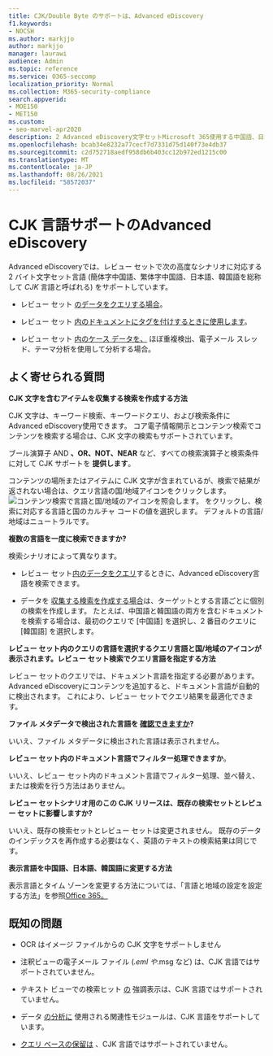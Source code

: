 ```yaml
---
title: CJK/Double Byte のサポートは、Advanced eDiscovery
f1.keywords:
- NOCSH
ms.author: markjjo
author: markjjo
manager: laurawi
audience: Admin
ms.topic: reference
ms.service: O365-seccomp
localization_priority: Normal
ms.collection: M365-security-compliance
search.appverid:
- MOE150
- MET150
ms.custom:
- seo-marvel-apr2020
description: 2 Advanced eDiscovery文字セットMicrosoft 365使用する中国語、日本語、韓国語 (CJK) 言語をサポートする方法について学習します。
ms.openlocfilehash: bcab34e8232a77cecf7d7331d75d140f73e4db37
ms.sourcegitcommit: c2d752718aedf958db6b403cc12b972ed1215c00
ms.translationtype: MT
ms.contentlocale: ja-JP
ms.lasthandoff: 08/26/2021
ms.locfileid: "58572037"
---
```

# <a name="cjk-language-support-for-advanced-ediscovery"></a>CJK 言語サポートのAdvanced eDiscovery

Advanced eDiscoveryでは、レビュー セットで次の高度なシナリオに対応する 2 バイト文字セット言語 (簡体字中国語、繁体字中国語、日本語、韓国語を総称して *CJK* 言語と呼ばれる) をサポートしています。

- レビュー セット [のデータをクエリする場合](review-set-search.md)。

- レビュー セット [内のドキュメントにタグを付けするときに使用します](tagging-documents.md)。

- レビュー セット [内のケース データを、](analyzing-data-in-review-set.md) ほぼ重複検出、電子メール スレッド、テーマ分析を使用して分析する場合。

## <a name="frequently-asked-questions"></a>よく寄せられる質問

**CJK 文字を含むアイテムを収集する検索を作成する方法**

CJK 文字は、キーワード[](building-search-queries.md#keyword-searches)検索、キーワード[](keyword-queries-and-search-conditions.md)クエリ、および検索条件に Advanced eDiscovery使用できます。 コア電子情報開示とコンテンツ検索でコンテンツを検索する場合は、CJK 文字の検索もサポートされています。

ブール演算子 AND  [](keyword-queries-and-search-conditions.md#search-operators) **、OR、NOT、NEAR** など、すべての検索演算子と検索条件に対して CJK サポートを **提供します**。 [](keyword-queries-and-search-conditions.md#search-conditions)

コンテンツの場所またはアイテムに CJK 文字が含まれているが、検索で結果が返されない場合は、クエリ言語の国/地域アイコンをクリックします。 ![コンテンツ検索で言語と国/地域のアイコンを照会します。](../media/8d4b60c8-e1f1-40f9-88ae-ee2a7eca0886.png) をクリックし、検索に対応する言語と国のカルチャ コードの値を選択します。 デフォルトの言語/地域はニュートラルです。

**複数の言語を一度に検索できますか?**

検索シナリオによって異なります。

- レビュー セット[内のデータをクエリ](review-set-search.md)するときに、Advanced eDiscovery言語を検索できます。

- データを [収集する検索を作成する場合](create-search-to-collect-data.md)は、ターゲットとする言語ごとに個別の検索を作成します。 たとえば、中国語と韓国語の両方を含むドキュメントを検索する場合は、最初のクエリで [中国語] を選択し、2 番目のクエリに [韓国語] を選択します。

**レビュー セット内のクエリの言語を選択するクエリ言語と国/地域のアイコンが表示されます。レビュー セット検索でクエリ言語を指定する方法**

レビュー セットのクエリでは、ドキュメント言語を指定する必要があります。 Advanced eDiscoveryにコンテンツを追加すると、ドキュメント言語が自動的に検出されます。 これにより、レビュー セットでクエリ結果を最適化できます。

**ファイル メタデータで検出された言語を [確認できますか](view-documents-in-review-set.md#file-metadata)?**

いいえ、ファイル メタデータに検出された言語は表示されません。

**レビュー セット内のドキュメント言語でフィルター処理できますか**。

いいえ、レビュー セット内のドキュメント言語でフィルター処理、並べ替え、または検索を行う方法はありません。

**レビュー セットシナリオ用のこの CJK リリースは、既存の検索セットとレビュー セットに影響しますか?**

いいえ、既存の検索セットとレビュー セットは変更されません。 既存のデータのインデックスを再作成する必要はなく、英語のテキストの検索結果は同じです。

**表示言語を中国語、日本語、韓国語に変更する方法**

表示言語とタイム ゾーンを変更する方法については、「言語と地域の設定を設定する方法」を参照[Office 365。](/office365/troubleshoot/access-management/set-language-and-region)

## <a name="known-issues"></a>既知の問題

- OCR はイメージ ファイルからの CJK 文字をサポートしません

- 注釈ビューの電子メール ファイル (*.eml や[](view-documents-in-review-set.md#annotate-view)*.msg など) は、CJK 言語ではサポートされていません。

- テキスト ビューでの検索ヒット [の](view-documents-in-review-set.md#text-view) 強調表示は、CJK 言語ではサポートされていません。

- データ [の分析に](using-relevance.md) 使用される関連性モジュールは、CJK 言語をサポートしています。

- [クエリ ベースの保留は](managing-holds.md#manage-non-custodial-holds) 、CJK 言語ではサポートされていません。